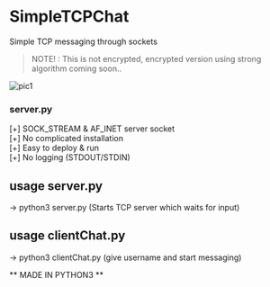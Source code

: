 # SimpleTCPChat
Simple TCP messaging through sockets
>NOTE! : This is not encrypted, encrypted version using strong algorithm coming soon..

![pic1](https://i.ibb.co/3WsZvfF/Screenshot-from-2020-11-22-14-11-32.png "Picture1")



### server.py
[+] SOCK_STREAM & AF_INET server socket <br>
[+] No complicated installation <br>
[+] Easy to deploy & run <br>
[+] No logging (STDOUT/STDIN)


## usage server.py
-> python3 server.py (Starts TCP server which waits for input)

## usage clientChat.py
-> python3 clientChat.py (give username and start messaging)

** MADE IN PYTHON3 **


